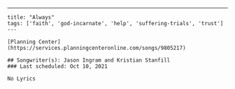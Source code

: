 ---
    title: "Always"
    tags: ['faith', 'god-incarnate', 'help', 'suffering-trials', 'trust']
    ---

    [Planning Center](https://services.planningcenteronline.com/songs/9805217)

    ## Songwriter(s): Jason Ingram and Kristian Stanfill
    ### Last scheduled: Oct 10, 2021          

    No Lyrics
    